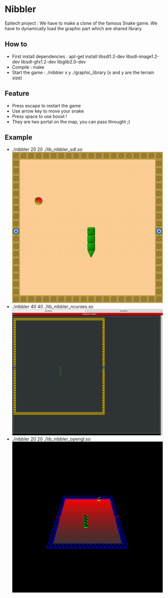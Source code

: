 
# Nibbler

Epitech project : 
We have to make a clone of the famous Snake game. We have to dynamically load the graphic part which are shared library.

## How to
* First install dependencies : apt-get install libsdl1.2-dev libsdl-image1.2-dev libsdl-gfx1.2-dev libglib2.0-dev
* Compile : make
* Start the game : ./nibbler x y ./graphic_library (x and y are the terrain size)

## Feature
* Press escape to restart the game
* Use arrow key to move your snake
* Press space to use boost !
* They are two portal on the map, you can pass throught ;)

## Example
* ./nibbler 20 20 ./lib_nibbler_sdl.so 
![alt text](https://github.com/Aschen/Nibbler/raw/master/images/SDL.png "lib_nibbler_sdl.so")
* ./nibbler 40 40 ./lib_nibbler_ncurses.so
![alt text](https://github.com/Aschen/Nibbler/raw/master/images/NCURSE.png "lib_nibbler_ncurses.so")
* ./nibbler 20 20 ./lib_nibbler_opengl.so
![alt text](https://github.com/Aschen/Nibbler/raw/master/images/OPENGL.png "lib_nibbler_opengl.so")
